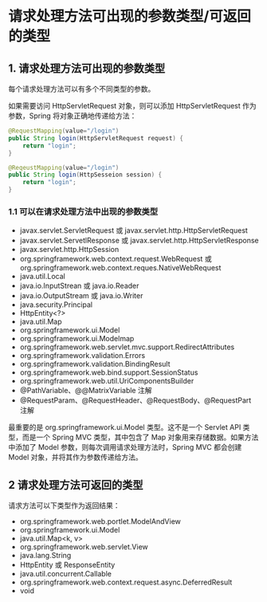 # 请求处理方法可出现的参数类型/可返回的类型

## 1. 请求处理方法可出现的参数类型

每个请求处理方法可以有多个不同类型的参数。

如果需要访问 HttpServletRequest 对象，则可以添加 HttpServletRequest 作为参数，Spring 将对象正确地传递给方法：

```java
@RequestMapping(value="/login")
public String login(HttpServletRequest request) {
    return "login";
}
```

```java
@ReqeustMapping(value="/login")
public String login(HttpSesseion session) {
    return "login";
}
```

### 1.1 可以在请求处理方法中出现的参数类型
* javax.servlet.ServletRequest 或 javax.servlet.http.HttpServletRequest
* javax.servlet.ServetlResponse 或 javax.servlet.http.HttpServletResponse
* javax.servlet.http.HttpSession
* org.springframework.web.context.request.WebRequest 或 org.springframework.web.context.reques.NativeWebRequest
* java.util.Local
* java.io.InputStrean 或 java.io.Reader
* java.io.OutputStream 或 java.io.Writer
* java.security.Principal
* HttpEntity<?>
* java.util.Map
* org.springframework.ui.Model
* org.springframework.ui.Modelmap
* org.springframework.web.servlet.mvc.support.RedirectAttributes
* org.springframework.validation.Errors
* org.springframework.validation.BindingResult
* org.springframework.web.bind.support.SessionStatus
* org.springframework.web.util.UriComponentsBuilder
* @PathVariable、@@MatrixVariable 注解
* @RequestParam、@RequestHeader、@RequestBody、@RequestPart 注解

最重要的是 org.springframework.ui.Model 类型。这不是一个 Servlet API 类型，而是一个 Spring MVC 类型，其中包含了 Map 对象用来存储数据。如果方法中添加了 Model 参数，则每次调用请求处理方法时，Spring MVC 都会创建 Model 对象，并将其作为参数传递给方法。

## 2 请求处理方法可返回的类型

请求方法可以下类型作为返回结果：
* org.springframework.web.portlet.ModelAndView
* org.springframework.ui.Model
* java.util.Map<k, v>
* org.springframework.web.servlet.View
* java.lang.String
* HttpEntity 或 ResponseEntity
* java.util.concurrent.Callable
* org.springframework.web.context.request.async.DeferredResult
* void
